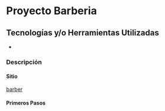 # Proyecto Barberia

## Tecnologías y/o Herramientas Utilizadas

-

### Descripción

#### Sitio
[barber]()

#### Primeros Pasos